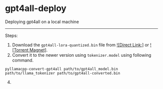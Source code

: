 # gpt4all-deploy
Deploying gpt4all on a local machine
<hr>

Steps:
1. Download the `gpt4all-lora-quantized.bin` file from [![Direct Link:]](https://the-eye.eu/public/AI/models/nomic-ai/gpt4all/gpt4all-lora-quantized.bin) or [![Torrent Magnet]](https://tinyurl.com/gpt4all-lora-quantized).
2. Convert it to the newer version using `tokenizer.model` using following command.
 ```shell
pyllamacpp-convert-gpt4all path/to/gpt4all_model.bin path/to/llama_tokenizer path/to/gpt4all-converted.bin
```
4. 

